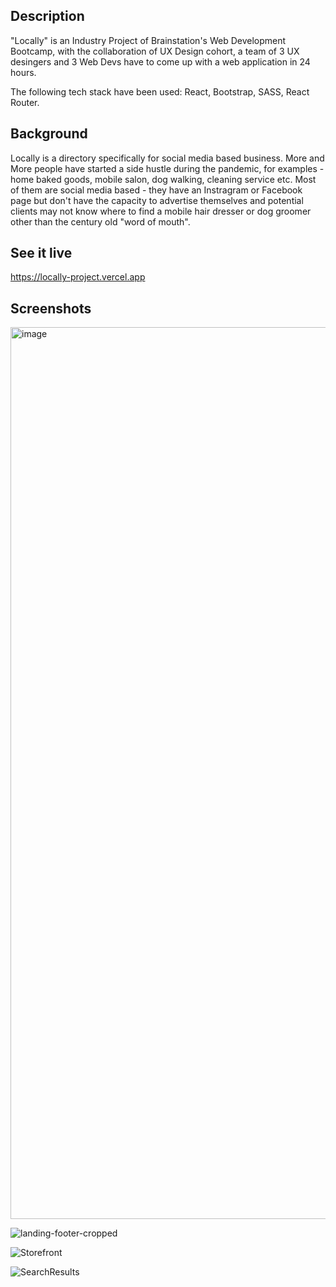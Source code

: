 
## Description

"Locally" is an Industry Project of Brainstation's Web Development Bootcamp, with the collaboration of UX Design cohort, a team of 3 UX desingers and 3 Web Devs have to come up with a web application in 24 hours. 

The following tech stack have been used: React, Bootstrap, SASS, React Router. 

## Background

Locally is a directory specifically for social media based business. More and More people have started a side hustle during the pandemic, for examples - home baked goods, mobile salon, dog walking, cleaning service etc. Most of them are social media based - they have an Instragram or Facebook page but don't have the capacity to advertise themselves and potential clients may not know where to find a mobile hair dresser or dog groomer other than the century old "word of mouth". 

## See it live
https://locally-project.vercel.app

## Screenshots
<img width="1427" alt="image" src="https://user-images.githubusercontent.com/32230130/170809377-60cffc4d-9fb9-4143-8fe7-c673cbfd214d.png">


![landing-footer-cropped](https://user-images.githubusercontent.com/32230130/157357633-b6dac801-bc7e-4e4a-83e0-5decc3715101.png)

![Storefront](https://user-images.githubusercontent.com/32230130/157357648-4d9ebd90-a7d8-448d-bff5-a93321801789.png)

![SearchResults](https://user-images.githubusercontent.com/32230130/157357651-fd18f33d-0773-4757-8e00-0c992f7680f5.png)


